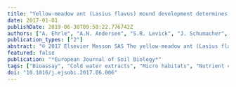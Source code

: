 ```yaml
---
title: "Yellow-meadow ant (Lasius flavus) mound development determines soil properties and growth responses of different plant functional types"
date: 2017-01-01
publishDate: 2019-06-30T09:58:22.776742Z
authors: ["A. Ehrle", "A.N. Andersen", "S.R. Levick", "J. Schumacher", "S.E. Trumbore", "B. Michalzik"]
publication_types: ["2"]
abstract: "© 2017 Elsevier Masson SAS The yellow-meadow ant (Lasius flavus) is a common mound-building species of central European grasslands. Lasius flavus activity has been shown to change the amounts of plant nutrients in their mound soil substrate. It is unknown how the maturity of such mounds influences nutrient status and affects plant growth. We quantified bulk soil and extractable nutrient contents of three mound development stages (young, middle-aged and fully-developed) in comparison to the surrounding soil (control), and in a bioassay using species of three plant functional types (grass, non nitrogen (N)-fixing forb, N-fixing forb) linked these to plant growth and chemistry. Our results showed that development stage was an important predictor of a mound's nutritional status. Lasius flavus activity results in decreases in bulk soil organic carbon, total nitrogen, sulfur, extractable manganese and zinc, and increases in bulk soil clay, pH, base cations, iron, phosphorous, boron, extractable calcium and potassium. The relative amounts of accumulated biomass, the proportion allocated to shoots or roots, and the N content of these tissues all differed among plant species. The N-fixing forb gained the highest total biomass and had the greatest allocation to shoots on soils of fully-developed mounds. The grass responded to all mound development stages with increased root biomass, whereas no effect was detected for the non N-fixing forb. The root N contents of the grass and the non N-fixing forb decreased with mound development stage. The findings highlight the importance of established L. flavus mounds as discrete micro-habitats in grassland ecosystems adding to biogeochemical heterogeneity."
featured: false
publication: "*European Journal of Soil Biology*"
tags: ["Bioassay", "Cold water extracts", "Micro habitats", "Nutrient contents", "Plant biomass"]
doi: "10.1016/j.ejsobi.2017.06.006"
---
```


